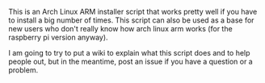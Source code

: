 This is an Arch Linux ARM installer script that works pretty well if you have to install a big number of times. This script can also be used as a base for new users who don't really know  how arch linux arm works (for the raspberry pi version anyway).

I am going to try to put a wiki to explain what this script does and to help people out, but in the meantime, post an issue if you have a question or a problem. 

